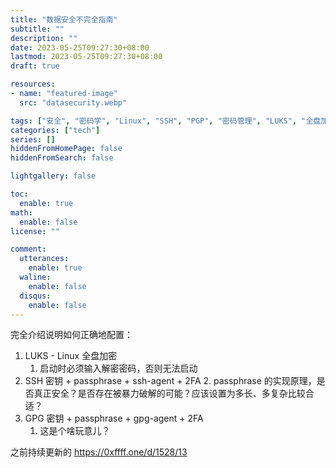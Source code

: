 ```yaml
---
title: "数据安全不完全指南"
subtitle: ""
description: ""
date: 2023-05-25T09:27:30+08:00
lastmod: 2023-05-25T09:27:30+08:00
draft: true

resources:
- name: "featured-image"
  src: "datasecurity.webp"

tags: ["安全", "密码学", "Linux", "SSH", "PGP", "密码管理", "LUKS", "全盘加密", "零信任", "rclone"]
categories: ["tech"]
series: []
hiddenFromHomePage: false
hiddenFromSearch: false

lightgallery: false

toc:
  enable: true
math:
  enable: false
license: ""

comment:
  utterances:
    enable: true
  waline:
    enable: false
  disqus:
    enable: false
---
```


完全介绍说明如何正确地配置：

1. LUKS - Linux 全盘加密
   1. 启动时必须输入解密密码，否则无法启动
2. SSH 密钥 + passphrase + ssh-agent + 2FA
   2. passphrase 的实现原理，是否真正安全？是否存在被暴力破解的可能？应该设置为多长、多复杂比较合适？
3. GPG 密钥 + passphrase + gpg-agent + 2FA
   1. 这是个啥玩意儿？

之前持续更新的 <https://0xffff.one/d/1528/13>

